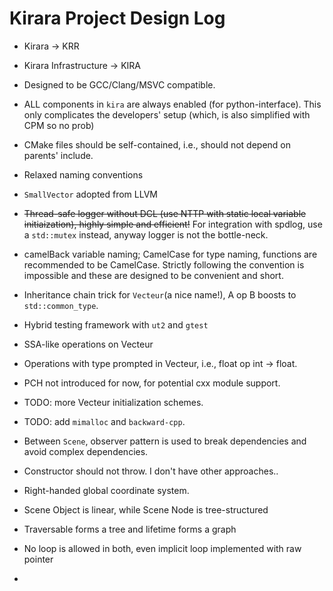 # Kirara Project Design Log

- Kirara -> KRR
- Kirara Infrastructure -> KIRA
- Designed to be GCC/Clang/MSVC compatible.
- ALL components in `kira` are always enabled (for python-interface). This only
  complicates the developers' setup (which, is also simplified with CPM so no
  prob)
- CMake files should be self-contained, i.e., should not depend on parents'
  include.
- Relaxed naming conventions
- `SmallVector` adopted from LLVM
- <del>Thread-safe logger without DCL (use NTTP with static local variable
  initiaization), highly simple and efficient!</del> For integration with
  spdlog, use a `std::mutex` instead, anyway logger is not the bottle-neck.
- camelBack variable naming; CamelCase for type naming, functions are
  recommended to be CamelCase. Strictly following the convention is impossible
  and these are designed to be convenient and short.
- Inheritance chain trick for `Vecteur`(a nice name!), A op B boosts to
  `std::common_type`.
- Hybrid testing framework with `ut2` and `gtest`
- SSA-like operations on Vecteur
- Operations with type prompted in Vecteur, i.e., float op int -> float.
- PCH not introduced for now, for potential cxx module support.
- TODO: more Vecteur initialization schemes.
- TODO: add `mimalloc` and `backward-cpp`.
- Between `Scene`, observer pattern is used to break dependencies and avoid
  complex dependencies.
- Constructor should not throw. I don't have other approaches..
- Right-handed global coordinate system.

- Scene Object is linear, while Scene Node is tree-structured
- Traversable forms a tree and lifetime forms a graph
- No loop is allowed in both, even implicit loop implemented with raw pointer
- 